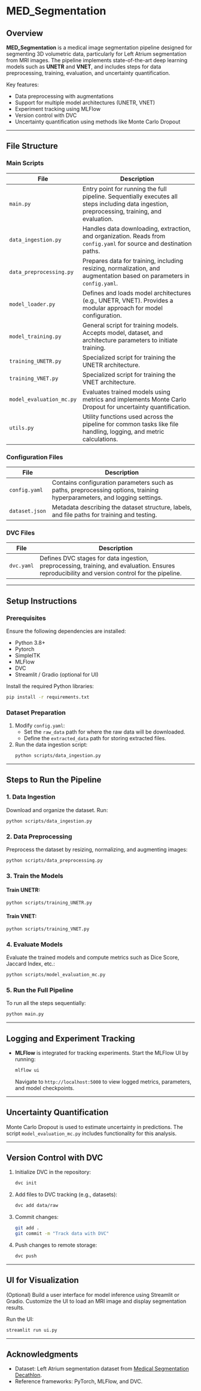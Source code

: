 # MED_Segmentation

## Overview
**MED_Segmentation** is a medical image segmentation pipeline designed for segmenting 3D volumetric data, particularly for Left Atrium segmentation from MRI images. The pipeline implements state-of-the-art deep learning models such as **UNETR** and **VNET**, and includes steps for data preprocessing, training, evaluation, and uncertainty quantification. 

Key features:
- Data preprocessing with augmentations
- Support for multiple model architectures (UNETR, VNET)
- Experiment tracking using MLFlow
- Version control with DVC
- Uncertainty quantification using methods like Monte Carlo Dropout

---

## File Structure

### Main Scripts
| File | Description |
|------|-------------|
| `main.py` | Entry point for running the full pipeline. Sequentially executes all steps including data ingestion, preprocessing, training, and evaluation. |
| `data_ingestion.py` | Handles data downloading, extraction, and organization. Reads from `config.yaml` for source and destination paths. |
| `data_preprocessing.py` | Prepares data for training, including resizing, normalization, and augmentation based on parameters in `config.yaml`. |
| `model_loader.py` | Defines and loads model architectures (e.g., UNETR, VNET). Provides a modular approach for model configuration. |
| `model_training.py` | General script for training models. Accepts model, dataset, and architecture parameters to initiate training. |
| `training_UNETR.py` | Specialized script for training the UNETR architecture. |
| `training_VNET.py` | Specialized script for training the VNET architecture. |
| `model_evaluation_mc.py` | Evaluates trained models using metrics and implements Monte Carlo Dropout for uncertainty quantification. |
| `utils.py` | Utility functions used across the pipeline for common tasks like file handling, logging, and metric calculations. |

### Configuration Files
| File | Description |
|------|-------------|
| `config.yaml` | Contains configuration parameters such as paths, preprocessing options, training hyperparameters, and logging settings. |
| `dataset.json` | Metadata describing the dataset structure, labels, and file paths for training and testing. |

### DVC Files
| File | Description |
|------|-------------|
| `dvc.yaml` | Defines DVC stages for data ingestion, preprocessing, training, and evaluation. Ensures reproducibility and version control for the pipeline. |

---

## Setup Instructions

### Prerequisites
Ensure the following dependencies are installed:
- Python 3.8+
- Pytorch
- SimpleITK
- MLFlow
- DVC
- Streamlit / Gradio (optional for UI)

Install the required Python libraries:
```bash
pip install -r requirements.txt
```

### Dataset Preparation
1. Modify `config.yaml`:
   - Set the `raw_data` path for where the raw data will be downloaded.
   - Define the `extracted_data` path for storing extracted files.
2. Run the data ingestion script:
   ```bash
   python scripts/data_ingestion.py
   ```

---

## Steps to Run the Pipeline

### 1. Data Ingestion
Download and organize the dataset. Run:
```bash
python scripts/data_ingestion.py
```

### 2. Data Preprocessing
Preprocess the dataset by resizing, normalizing, and augmenting images:
```bash
python scripts/data_preprocessing.py
```

### 3. Train the Models
#### Train UNETR:
```bash
python scripts/training_UNETR.py
```

#### Train VNET:
```bash
python scripts/training_VNET.py
```

### 4. Evaluate Models
Evaluate the trained models and compute metrics such as Dice Score, Jaccard Index, etc.:
```bash
python scripts/model_evaluation_mc.py
```

### 5. Run the Full Pipeline
To run all the steps sequentially:
```bash
python main.py
```

---

## Logging and Experiment Tracking
- **MLFlow** is integrated for tracking experiments. Start the MLFlow UI by running:
  ```bash
  mlflow ui
  ```
  Navigate to `http://localhost:5000` to view logged metrics, parameters, and model checkpoints.

---

## Uncertainty Quantification
Monte Carlo Dropout is used to estimate uncertainty in predictions. The script `model_evaluation_mc.py` includes functionality for this analysis.

---

## Version Control with DVC
1. Initialize DVC in the repository:
   ```bash
   dvc init
   ```
2. Add files to DVC tracking (e.g., datasets):
   ```bash
   dvc add data/raw
   ```
3. Commit changes:
   ```bash
   git add .
   git commit -m "Track data with DVC"
   ```
4. Push changes to remote storage:
   ```bash
   dvc push
   ```

---

## UI for Visualization
(Optional) Build a user interface for model inference using Streamlit or Gradio. Customize the UI to load an MRI image and display segmentation results.

Run the UI:
```bash
streamlit run ui.py
```

---

## Acknowledgments
- Dataset: Left Atrium segmentation dataset from [Medical Segmentation Decathlon](http://medicaldecathlon.com).
- Reference frameworks: PyTorch, MLFlow, and DVC.
